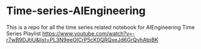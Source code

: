 # Time-series-AIEngineering
This is a repo for all the time series related notebook for AIEngineering Time Series Playlist https://www.youtube.com/watch?v=-r7wB9DJtiU&list=PL3N9eeOlCrP5cK0QRQxeJd6GrQvhAtpBK 
